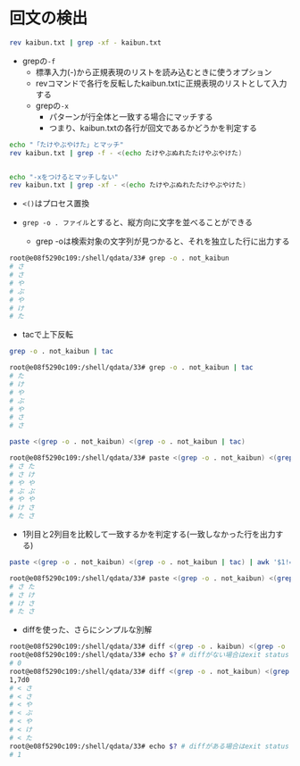 # 回文の検出
```bash
rev kaibun.txt | grep -xf - kaibun.txt
```
 - grepの`-f`
    - 標準入力(-)から正規表現のリストを読み込むときに使うオプション
    - revコマンドで各行を反転したkaibun.txtに正規表現のリストとして入力する
    - grepの`-x`
        - パターンが行全体と一致する場合にマッチする
        - つまり、kaibun.txtの各行が回文であるかどうかを判定する

```bash
echo "「たけやぶやけた」とマッチ"
rev kaibun.txt | grep -f - <(echo たけやぶぬれたたけやぶやけた)


echo "-xをつけるとマッチしない"
rev kaibun.txt | grep -xf - <(echo たけやぶぬれたたけやぶやけた)
```

- `<()`はプロセス置換

- `grep -o . ファイル`とすると、縦方向に文字を並べることができる
    - grep -oは検索対象の文字列が見つかると、それを独立した行に出力する
```bash
root@e08f5290c109:/shell/qdata/33# grep -o . not_kaibun
# さ
# さ
# や
# ぶ
# や
# け
# た
```

- tacで上下反転
```bash
grep -o . not_kaibun | tac
```
```bash
root@e08f5290c109:/shell/qdata/33# grep -o . not_kaibun | tac
# た
# け
# や
# ぶ
# や
# さ
# さ
```
```bash
paste <(grep -o . not_kaibun) <(grep -o . not_kaibun | tac)
```
```bash
root@e08f5290c109:/shell/qdata/33# paste <(grep -o . not_kaibun) <(grep -o . not_kaibun | tac)
# さ	た
# さ	け
# や	や
# ぶ	ぶ
# や	や
# け	さ
# た	さ
```
- 1列目と2列目を比較して一致するかを判定する(一致しなかった行を出力する)
```bash
paste <(grep -o . not_kaibun) <(grep -o . not_kaibun | tac) | awk '$1!=$2'
```
```bash
root@e08f5290c109:/shell/qdata/33# paste <(grep -o . not_kaibun) <(grep -o . not_kaibun | tac) | awk '$1!=$2'
# さ	た
# さ	け
# け	さ
# た	さ
```
- diffを使った、さらにシンプルな別解
```bash
root@e08f5290c109:/shell/qdata/33# diff <(grep -o . kaibun) <(grep -o . kaibun | tac)
root@e08f5290c109:/shell/qdata/33# echo $? # diffがない場合はexit status 0
# 0 
root@e08f5290c109:/shell/qdata/33# diff <(grep -o . not_kaibun) <(grep -o .not_ kaibun | tac)
1,7d0
# < さ
# < さ
# < や
# < ぶ
# < や
# < け
# < た
root@e08f5290c109:/shell/qdata/33# echo $? # diffがある場合はexit status 1
# 1 
``` 
